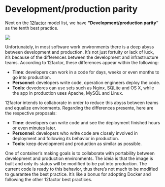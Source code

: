 # Development/production parity

Next on the [12factor](http://12factor.net) model list, we have **“Development/production parity”** as the tenth best practice. 

![](images/paridade1.png)

Unfortunately, in most software work environments there is a deep abyss between development and production. It’s not just fortuity or lack of luck, it’s because of the differences between the development and infrastructure teams. According to 12factor, these differences appear within the following:

 * **Time**: developers can work in a code for days, weeks or even months to go into production.
 * **Personnel**: developers write code, operation engineers deploy the code.
 * **Tools**: devedores can use sets such as Nginx, SQLite and OS X, while the app in production uses Apache, MySQL and Linux.

12factor intends to collaborate in order to reduce this abyss between teams and equalize environments. Regarding the differences presente, here are the respective proposals:

 * **Time**: developers can write code and see the deployment finished hours or even minutes later.
 * **Personnel**: developers who write code are closely involved in deployment and following its behavior in production.
 * **Tools**: keep development and production as similar as possible.

One of container’s making goals is to collaborate with portability between development and production environments. The ideia is that the image is built and only its status will be modified to be put into production. The current code is ready to this behavior, thus there’s not much to be modified to guarantee the best practice. It’s like a bonus for adopting Docker and following the other 12factor best practices.
